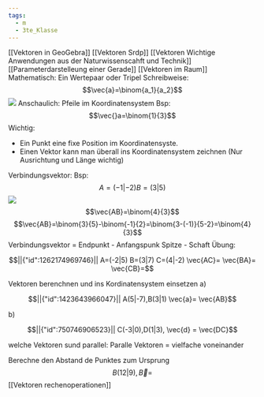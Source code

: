 ```yaml
---
tags:
  - m
  - 3te_Klasse
---
```

[[Vektoren in GeoGebra]]
[[Vektoren Srdp]]
[[Vektoren Wichtige Anwendungen aus der Naturwissenscahft und Technik]]
[[Parameterdarstelleung einer Gerade]]
[[Vektoren im Raum]]
Mathematisch: Ein Wertepaar oder Tripel
Schreibweise: 
$$\vec{a}=\binom{a_1}{a_2}$$
![](Vektoren%2014-01-2025-05.excalidraw.svg)
Anschaulich: Pfeile im Koordinatensystem
Bsp:
$$\vec{}a=\binom{1}{3}$$
Wichtig:
- Ein Punkt eine fixe Position im Koordinatensyste.
- Einen Vektor kann man überall ins Koordinatensystem zeichnen (Nur Ausrichtung und Länge wichtig)

Verbindungsvektor:
Bsp: $$ A=(-1|-2) B=(3|5)
$$
![](Vektoren%2014-01-2025-11.excalidraw.svg)
$$\vec{AB}=\binom{4}{3}$$
$$\vec{AB}=\binom{3}{5}-\binom{-1}{2}=\binom{3-(-1)}{5-2}=\binom{4}{3}$$
Verbindungsvektor = Endpunkt - Anfangspunk
Spitze - Schaft
Übung:
```math
||{"id":1262174969746}||

A=(-2|5)
B=(3|7)
C=(4|-2)
\vec{AC}=
\vec{BA}=
\vec{CB}=
```
Vektoren berenchnen und ins Kordinatensystem einsetzen
a)
```math
||{"id":1423643966047}||

A(5|-7),B(3|1) \vec{a}= \vec{AB}
```
b)
```math
||{"id":750746906523}||

C(-3|0),D(1|3), \vec{d} = \vec{DC}
```

welche Vektoren sund parallel:
Paralle Vektoren = vielfache voneinander

Berechne den Abstand de Punktes zum Ursprung
$$B(12|9), \vec{B}=$$
[[Vektoren rechenoperationen]]

